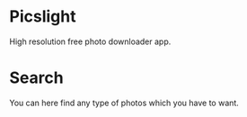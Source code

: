 # Picslight

High resolution free photo downloader app.

# Search

You can here find any type of photos which you have to want.
